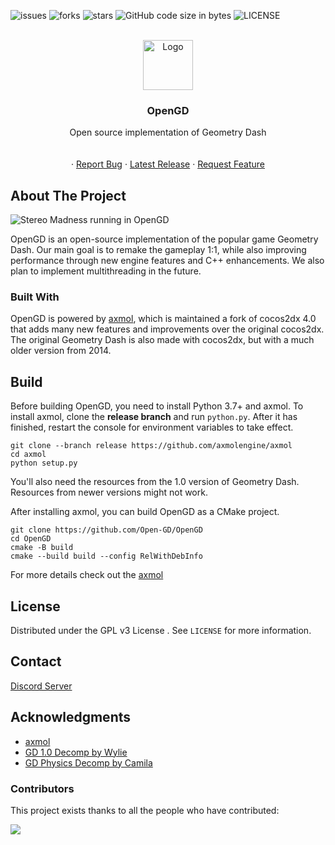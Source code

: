 
<a name="readme-top"></a>

![issues](https://img.shields.io/github/issues/Open-GD/OpenGD?style=for-the-badge&logo=appveyor)
![forks](https://img.shields.io/github/forks/Open-GD/OpenGD?style=for-the-badge&logo=appveyor)
![stars](https://img.shields.io/github/stars/Open-GD/OpenGD?style=for-the-badge&logo=appveyor)
![GitHub code size in bytes](https://img.shields.io/github/languages/code-size/Open-GD/OpenGD?style=for-the-badge&logo=appveyor)
![LICENSE](https://img.shields.io/github/license/Open-GD/OpenGD?style=for-the-badge)

<!-- PROJECT LOGO -->
<br />
<div align="center">
  <a href="https://github.com/Open-GD/OpenGD/releases/latest">
    <img src="https://user-images.githubusercontent.com/54410739/226145157-61edd6d9-eec4-479c-83b6-3f0c32e278c3.png" alt="Logo" width="80" height="80">
  </a>

  <h3 align="center">OpenGD</h3>

  <p align="center">
    Open source implementation of Geometry Dash
    <br />
    <!-- <a href="."><strong>Explore the docs »</strong></a>  -->
    <br />
    <br />
    ·
    <a href="https://github.com/Open-GD/OpenGD/issues">Report Bug</a>
    ·
    <a href="https://github.com/Open-GD/OpenGD/releases/latest">Latest Release</a>
 · 
 <a href="https://github.com/Open-GD/OpenGD/issues">Request Feature</a>
  </p>
</div>


<!-- ABOUT THE PROJECT -->
## About The Project

![Stereo Madness running in OpenGD](https://cdn.discordapp.com/attachments/847950548921614366/1086798200146497647/6046uyhlekoa1.png "OpenGD")


OpenGD is an open-source implementation of the popular game Geometry Dash. Our main goal is to remake the gameplay 1:1, while also improving performance through new engine features and C++ enhancements. We also plan to implement multithreading in the future.

### Built With

OpenGD is powered by [axmol](https://github.com/axmolengine/axmol), which is maintained a fork of cocos2dx 4.0 that adds many new features and improvements over the original cocos2dx. The original Geometry Dash is also made with cocos2dx, but with a much older version from 2014.

## Build


Before building OpenGD, you need to install Python 3.7+ and axmol. To install axmol, clone the **release branch** and run `python.py`. After it has finished, restart the console for environment variables to take effect.
```
git clone --branch release https://github.com/axmolengine/axmol
cd axmol
python setup.py
```

You'll also need the resources from the 1.0 version of Geometry Dash. Resources from newer versions might not work.


After installing axmol, you can build OpenGD as a CMake project.
```
git clone https://github.com/Open-GD/OpenGD
cd OpenGD
cmake -B build
cmake --build build --config RelWithDebInfo
```

For more details check out the [axmol](https://github.com/axmolengine/axmol)

<!-- LICENSE -->
## License

Distributed under the GPL v3 License . See `LICENSE` for more information.

<!-- CONTACT -->
## Contact

[Discord Server](https://discord.gg/gcbuuR4JWg)


<!-- ACKNOWLEDGMENTS -->
## Acknowledgments

* [axmol](https://github.com/axmolengine/axmol)
* [GD 1.0 Decomp by Wylie](https://github.com/Wyliemaster/Geometry-Dash-1.0)
* [GD Physics Decomp by Camila](https://github.com/camila314/gdp)

### Contributors
This project exists thanks to all the people who have contributed:

<a href="https://github.com/Open-GD/OpenGD/graphs/contributors">
  <img src="https://contrib.rocks/image?repo=Open-GD/OpenGD" />
</a>
